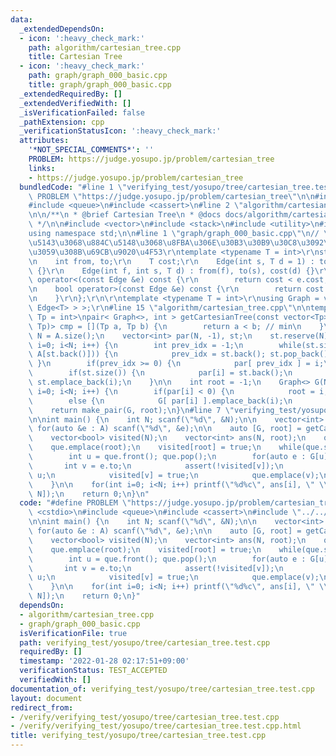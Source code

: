 ```yaml
---
data:
  _extendedDependsOn:
  - icon: ':heavy_check_mark:'
    path: algorithm/cartesian_tree.cpp
    title: Cartesian Tree
  - icon: ':heavy_check_mark:'
    path: graph/graph_000_basic.cpp
    title: graph/graph_000_basic.cpp
  _extendedRequiredBy: []
  _extendedVerifiedWith: []
  _isVerificationFailed: false
  _pathExtension: cpp
  _verificationStatusIcon: ':heavy_check_mark:'
  attributes:
    '*NOT_SPECIAL_COMMENTS*': ''
    PROBLEM: https://judge.yosupo.jp/problem/cartesian_tree
    links:
    - https://judge.yosupo.jp/problem/cartesian_tree
  bundledCode: "#line 1 \"verifying_test/yosupo/tree/cartesian_tree.test.cpp\"\n#define\
    \ PROBLEM \"https://judge.yosupo.jp/problem/cartesian_tree\"\n\n#include <cstdio>\n\
    #include <queue>\n#include <cassert>\n#line 2 \"algorithm/cartesian_tree.cpp\"\
    \n\n/**\n * @brief Cartesian Tree\n * @docs docs/algorithm/cartesian_tree.md\n\
    \ */\n\n#include <vector>\n#include <stack>\n#include <utility>\n#include <functional>\n\
    using namespace std;\n\n#line 1 \"graph/graph_000_basic.cpp\"\n// \u79FB\u52D5\
    \u5143\u3068\u884C\u5148\u3068\u8FBA\u306E\u30B3\u30B9\u30C8\u3092\u8A18\u9332\
    \u3059\u308B\u69CB\u9020\u4F53\r\ntemplate <typename T = int>\r\nstruct Edge {\r\
    \n    int from, to;\r\n    T cost;\r\n    Edge(int s, T d = 1) : to(s), cost(d)\
    \ {}\r\n    Edge(int f, int s, T d) : from(f), to(s), cost(d) {}\r\n\r\n    bool\
    \ operator<(const Edge &e) const {\r\n        return cost < e.cost;\r\n    }\r\
    \n    bool operator>(const Edge &e) const {\r\n        return cost > e.cost;\r\
    \n    }\r\n};\r\n\r\ntemplate <typename T = int>\r\nusing Graph = vector< vector<\
    \ Edge<T> > >;\r\n#line 15 \"algorithm/cartesian_tree.cpp\"\n\ntemplate <typename\
    \ Tp = int>\npair< Graph<>, int > getCartesianTree(const vector<Tp> &A,\n    function<bool(Tp,\
    \ Tp)> cmp = [](Tp a, Tp b) {\n        return a < b; // min\n    }\n) {\n    int\
    \ N = A.size();\n    vector<int> par(N, -1), st;\n    st.reserve(N);\n    for(int\
    \ i=0; i<N; i++) {\n        int prev_idx = -1;\n        while(st.size() and cmp(A[i],\
    \ A[st.back()])) {\n            prev_idx = st.back(); st.pop_back();\n       \
    \ }\n        if(prev_idx >= 0) {\n            par[ prev_idx ] = i;\n        }\n\
    \        if(st.size()) {\n            par[i] = st.back();\n        }\n       \
    \ st.emplace_back(i);\n    }\n\n    int root = -1;\n    Graph<> G(N);\n    for(int\
    \ i=0; i<N; i++) {\n        if(par[i] < 0) {\n            root = i;\n        }\n\
    \        else {\n            G[ par[i] ].emplace_back(i);\n        }\n    }\n\
    \    return make_pair(G, root);\n}\n#line 7 \"verifying_test/yosupo/tree/cartesian_tree.test.cpp\"\
    \n\nint main() {\n    int N; scanf(\"%d\", &N);\n\n    vector<int> A(N);\n   \
    \ for(auto &e : A) scanf(\"%d\", &e);\n\n    auto [G, root] = getCartesianTree(A);\n\
    \    vector<bool> visited(N);\n    vector<int> ans(N, root);\n    queue<int> que;\n\
    \    que.emplace(root);\n    visited[root] = true;\n    while(que.size()) {\n\
    \        int u = que.front(); que.pop();\n        for(auto e : G[u]) {\n     \
    \       int v = e.to;\n            assert(!visited[v]);\n            ans[v] =\
    \ u;\n            visited[v] = true;\n            que.emplace(v);\n        }\n\
    \    }\n\n    for(int i=0; i<N; i++) printf(\"%d%c\", ans[i], \" \\n\"[i + 1 ==\
    \ N]);\n    return 0;\n}\n"
  code: "#define PROBLEM \"https://judge.yosupo.jp/problem/cartesian_tree\"\n\n#include\
    \ <cstdio>\n#include <queue>\n#include <cassert>\n#include \"../../../algorithm/cartesian_tree.cpp\"\
    \n\nint main() {\n    int N; scanf(\"%d\", &N);\n\n    vector<int> A(N);\n   \
    \ for(auto &e : A) scanf(\"%d\", &e);\n\n    auto [G, root] = getCartesianTree(A);\n\
    \    vector<bool> visited(N);\n    vector<int> ans(N, root);\n    queue<int> que;\n\
    \    que.emplace(root);\n    visited[root] = true;\n    while(que.size()) {\n\
    \        int u = que.front(); que.pop();\n        for(auto e : G[u]) {\n     \
    \       int v = e.to;\n            assert(!visited[v]);\n            ans[v] =\
    \ u;\n            visited[v] = true;\n            que.emplace(v);\n        }\n\
    \    }\n\n    for(int i=0; i<N; i++) printf(\"%d%c\", ans[i], \" \\n\"[i + 1 ==\
    \ N]);\n    return 0;\n}"
  dependsOn:
  - algorithm/cartesian_tree.cpp
  - graph/graph_000_basic.cpp
  isVerificationFile: true
  path: verifying_test/yosupo/tree/cartesian_tree.test.cpp
  requiredBy: []
  timestamp: '2022-01-28 02:17:51+09:00'
  verificationStatus: TEST_ACCEPTED
  verifiedWith: []
documentation_of: verifying_test/yosupo/tree/cartesian_tree.test.cpp
layout: document
redirect_from:
- /verify/verifying_test/yosupo/tree/cartesian_tree.test.cpp
- /verify/verifying_test/yosupo/tree/cartesian_tree.test.cpp.html
title: verifying_test/yosupo/tree/cartesian_tree.test.cpp
---
```

